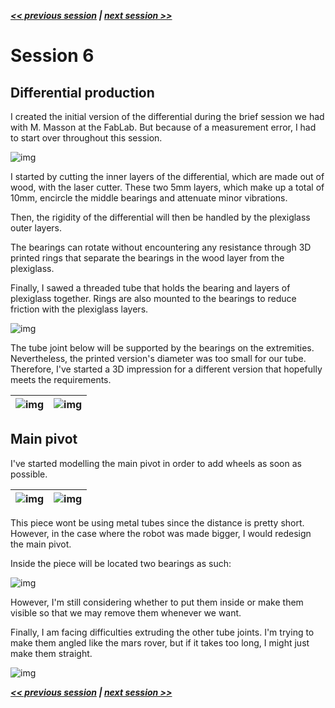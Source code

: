 ***[<< previous session](session05.md) | [next session >>](session07.md)***

# Session 6

## Differential production

I created the initial version of the differential during the brief session we had with M. Masson at the FabLab. But because of a measurement error, I had to start over throughout this session.

![img](../../Documentation/Images/differential_built_2.jpg)

I started by cutting the inner layers of the differential, which are made out of wood, with the laser cutter. These two 5mm layers, which make up a total of 10mm, encircle the middle bearings and attenuate minor vibrations.

Then, the rigidity of the differential will then be handled by the plexiglass outer layers.

The bearings can rotate without encountering any resistance through 3D printed rings that separate the bearings in the wood layer from the plexiglass.

Finally, I sawed a threaded tube that holds the bearing and layers of plexiglass together. Rings are also mounted to the bearings to reduce friction with the plexiglass layers.

![img](../../Documentation/Images/differential_built_1.jpg)

The tube joint below will be supported by the bearings on the extremities.  
Nevertheless, the printed version's diameter was too small for our tube. Therefore, I've started a 3D impression for a different version that hopefully meets the requirements.

|![img](../../Documentation/Images/S2_1.png)|![img](../../Documentation/Images/pipe_joint_impression_1.jpg)|
|:---:|:---:|

## Main pivot

I've started modelling the main pivot in order to add wheels as soon as possible.

|![img](../../Documentation/Images/main_pivot_1.png)|![img](../../Documentation/Images/main_pivot_2.png)|
|:---:|:---:|

This piece wont be using metal tubes since the distance is pretty short. However, in the case where the robot was made bigger, I would redesign the main pivot.

Inside the piece will be located two bearings as such:

![img](../../Documentation/Images/main_pivot_3.png)

However, I'm still considering whether to put them inside or make them visible so that we may remove them whenever we want.  

Finally, I am facing difficulties extruding the other tube joints. I'm trying to make them angled like the mars rover, but if it takes too long, I might just make them straight.

![img](../../Documentation/Images/main_pivot_4.png)

***[<< previous session](session05.md) | [next session >>](session07.md)***
